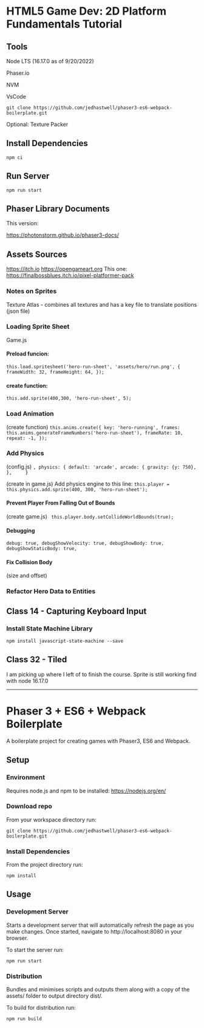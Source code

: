 # HTML5 Game Dev: 2D Platform Fundamentals Tutorial

## Tools
Node LTS (16.17.0 as of 9/20/2022)

Phaser.io

NVM

VsCode

`git clone https://github.com/jedhastwell/phaser3-es6-webpack-boilerplate.git`

Optional: Texture Packer


## Install Dependencies
`npm ci`

## Run Server
`npm run start`

## Phaser Library Documents
This version:

https://photonstorm.github.io/phaser3-docs/

## Assets Sources
https://itch.io
https://opengameart.org
This one:
https://finalbossblues.itch.io/pixel-platformer-pack

### Notes on Sprites
Texture Atlas - combines all textures and has a key file to translate positions
(json file)

### Loading Sprite Sheet
Game.js
#### Preload funcion:
`this.load.spritesheet('hero-run-sheet', 'assets/hero/run.png', { frameWidth: 32, frameHeight: 64, });`

#### create function:
`this.add.sprite(400,300, 'hero-run-sheet', 5);`

### Load Animation
(create function)
`this.anims.create({ key: 'hero-running', frames: this.anims.generateFrameNumbers('hero-run-sheet'), frameRate: 10, repeat: -1, });`

### Add Physics
(config.js)
`,
  physics: {
    default: 'arcade',
    arcade: {
      gravity: {y: 750},
    },    
  }`

(create in game.js)
Add physics engine to this line:
`this.player = this.physics.add.sprite(400, 300, 'hero-run-sheet');`

#### Prevent Player From Falling Out of Bounds
(create game.js)
` this.player.body.setCollideWorldBounds(true);`

#### Debugging
`debug: true,
      debugShowVelocity: true,
      debugShowBody: true,
      debugShowStaticBody: true,`

#### Fix Collision Body
(size and offset)

### Refactor Hero Data to Entities

## Class 14 - Capturing Keyboard Input

### Install State Machine Library
`npm install javascript-state-machine --save`

## Class 32 - Tiled
I am picking up where I left of to finish the course.
Sprite is still working find with node 16.17.0
**************************************************














# Phaser 3 + ES6 + Webpack Boilerplate
A boilerplate project for creating games with Phaser3, ES6 and Webpack.

## Setup

### Environment
Requires node.js and npm to be installed: https://nodejs.org/en/

### Download repo
From your workspace directory run:

`git clone https://github.com/jedhastwell/phaser3-es6-webpack-boilerplate.git`

### Install Dependencies
From the project directory run:

`npm install`

## Usage

### Development Server
Starts a development server that will automatically refresh the page as you make changes. Once started, navigate to http://localhost:8080 in your browser.

To start the server run:

`npm run start`

### Distribution
Bundles and minimises scripts and outputs them along with a copy of the assets/ folder to output directory dist/.

To build for distribution run:

`npm run build`